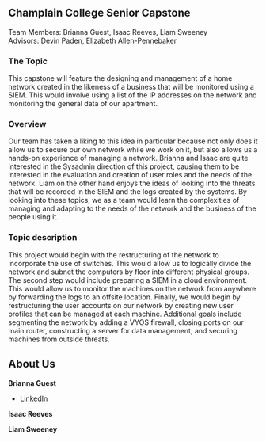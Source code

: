 ## Champlain College Senior Capstone   
Team Members: Brianna Guest, Isaac Reeves, Liam Sweeney  
Advisors: Devin Paden, Elizabeth Allen-Pennebaker


### The Topic
This capstone will feature the designing and management of a home network created in the likeness of a business that will be monitored using a SIEM. This would involve using a list of the IP addresses on the network and monitoring the general data of our apartment.

### Overview
Our team has taken a liking to this idea in particular because not only does it allow us to secure our own network while we work on it, but also allows us a hands-on experience of managing a network. Brianna and Isaac are quite interested in the Sysadmin direction of this project, causing them to be interested in the evaluation and creation of user roles and the needs of the network. Liam on the other hand enjoys the ideas of looking into the threats that will be recorded in the SIEM and the logs created by the systems. By looking into these topics, we as a team would learn the complexities of managing and adapting to the needs of the network and the business of the people using it.

### Topic description
This project would begin with the restructuring of the network to incorporate the use of switches. This would allow us to logically divide the network and subnet the computers by floor into different physical groups. The second step would include preparing a SIEM in a cloud environment. This would allow us to monitor the machines on the network from anywhere by forwarding the logs to an offsite location. Finally, we would begin by restructuring the user accounts on our network by creating new user profiles that can be managed at each machine. Additional goals include segmenting the network by adding a VYOS firewall, closing ports on our main router, constructing a server for data management, and securing machines from outside threats.


## About Us
**Brianna Guest**
* [LinkedIn](https://www.linkedin.com/in/briannaguest/)

**Isaac Reeves**

**Liam Sweeney**
